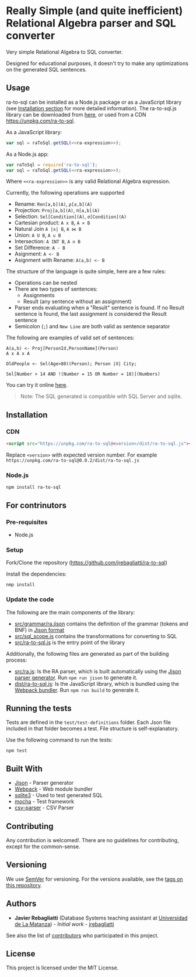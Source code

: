 # Really Simple (and quite inefficient) Relational Algebra parser and SQL converter

Very simple Relational Algebra to SQL converter. 

Designed for educational purposes, it doesn't try to make any optimizations on the generated SQL sentences.

## Usage

ra-to-sql can be installed as a Node.js package or as a JavaScript library (see [Installation section](#installation) for more detailed information). The ra-to-sql.js library can be downloaded from [here](dist/ra-to-sql.js), or used from a CDN https://unpkg.com/ra-to-sql. 

As a JavaScript library:
```javascript
var sql = raToSql.getSQL(<<ra-expression>>);
```

As a Node.js app:
```javascript
var raToSql = require('ra-to-sql');
var sql = raToSql.getSQL(<<ra-expression>>);
```

Where ``<<ra-expression>>`` is any valid Relational Algebra expression.

Currently, the following operations are supported

* Rename:
  ``Ren[a,b](A)``,
  ``ρ[a,b](A)``
* Projection:
  ``Proj[a,b](A)``,
  ``π[a,b](A)``
* Selection:
  ``Sel[Condition](A)``,
  ``σ[Condition](A)``
* Cartesian product:
  ``A x B``,
  ``A × B``
* Natural Join
  ``A |x| B``,
  ``A ⋈ B``
* Union:
  ``A U B``,
  ``A ∪ B``
* Intersection:
  ``A INT B``, 
  ``A ∩ B``
* Set Difference:
  ``A - B``
* Asignment: 
  ``A <- B``
* Asignment with Rename:
  ``A(a,b) <- B``

The structure of the language is quite simple, here are a few rules:
* Operations can be nested
* There are two types of sentences:
  * Assignments
  * Result (any sentence without an assignment)
* Parser ends evaluating when a "Result" sentence is found. If no Result sentence is found, the last assignment is considered the Result sentence
* Semicolon (``;``) and ``New Line`` are both valid as sentence separator

The following are examples of valid set of sentences:

```
A(a,b) <- Proj[PersonId,PersonName](Person)
A x A x A
```

```
OldPeople <- Sel(Age>80)(Person); Person |X| City;
```

```
Sel[Number > 14 AND !(Number = 15 OR Number = 18)](Numbers)
```

You can try it online [here](https://unpkg.com/ra-to-sql/dist/index.html).

> Note: The SQL generated is compatible with SQL Server and sqlite. 

## Installation

### CDN

```html
<script src="https://unpkg.com/ra-to-sql@<version>/dist/ra-to-sql.js"></script>
```

Replace ``<version>`` with expected version number. For example ``https://unpkg.com/ra-to-sql@0.0.2/dist/ra-to-sql.js``

### Node.js

```
npm install ra-to-sql
```

## For contrinutors

### Pre-requisites
* Node.js

### Setup

Fork/Clone the repository (https://github.com/jrebagliatti/ra-to-sql)

Install the dependencies:

```
nmp install
```

### Update the code
The following are the main components of the library:
* [src/grammar/ra.jison](src/grammar/ra.jison) contains the definition of the grammar (tokens and BNF) in [Jison format](https://github.com/zaach/jison)
* [src/sql_scope.js](src/sql_scope.js) contains the transformations for converting to SQL
* [src/ra-to-sql.js](src/ra-to-sql.js) is the entry point of the library 

Additionally, the following files are generated as part of the building process:
* [src/ra.js](src/ra.js): Is the RA parser, which is built automatically using the [Jison parser generator](https://github.com/zaach/jison). Run ```npm run jison``` to generate it.
* [dist/ra-to-sql.js](dist/ra-to-sql.js): Is the JavaScript library, which is bundled using the [Webpack bundler](https://github.com/webpack/webpack). Run ```npm run build``` to generate it.

## Running the tests

Tests are defined in the ``test/test-definitions`` folder. Each Json file included in that folder becomes a test. File structure is self-explanatory. 

Use the following command to run the tests:

```
npm test
```

## Built With

* [Jison](https://github.com/zaach/jison) - Parser generator
* [Webpack](https://github.com/webpack/webpack) - Web module bundler
* [sqlite3](https://github.com/mapbox/node-sqlite3) - Used to test generated SQL
* [mocha](https://mochajs.org/) - Test framework
* [csv-parser](https://csv.js.org/parse/) - CSV Parser

## Contributing

Any contribution is welcomed!. There are no guidelines for contributing, except for the common-sense.

## Versioning

We use [SemVer](http://semver.org/) for versioning. For the versions available, see the [tags on this repository](https://github.com/jrebagliatti/ra-to-sql/tags). 

## Authors

* **Javier Rebagliatti** (Database Systems teaching assistant at [Universidad de La Matanza](https://www.unlam.edu.ar/)) - *Initial work* - [jrebagliatti](https://github.com/jrebagliatti)

See also the list of [contributors](https://github.com/jrebagliatti/ra-to-sql/contributors) who participated in this project.

## License

This project is licensed under the MIT License.
